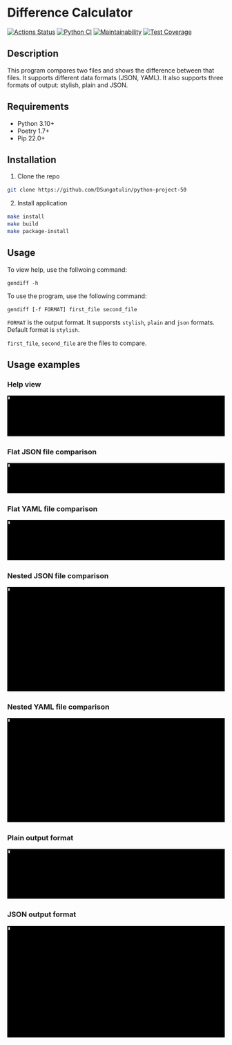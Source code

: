 # Difference Calculator

[![Actions Status](https://github.com/DSungatulin/python-project-50/actions/workflows/hexlet-check.yml/badge.svg)](https://github.com/DSungatulin/python-project-50/actions)
[![Python CI](https://github.com/DSungatulin/python-project-50/actions/workflows/pyci.yml/badge.svg)](https://github.com/DSungatulin/python-project-50/actions/workflows/pyci.yml)
[![Maintainability](https://api.codeclimate.com/v1/badges/68219a8b96085a1216e9/maintainability)](https://codeclimate.com/github/DSungatulin/python-project-50/maintainability)
[![Test Coverage](https://api.codeclimate.com/v1/badges/68219a8b96085a1216e9/test_coverage)](https://codeclimate.com/github/DSungatulin/python-project-50/test_coverage)


## Description
This program compares two files and shows the difference between that files.
It supports different data formats (JSON, YAML).
It also supports three formats of output: stylish, plain and JSON.


## Requirements

* Python 3.10+
* Poetry 1.7+
* Pip 22.0+

## Installation

1. Clone the repo

```bash
git clone https://github.com/DSungatulin/python-project-50
```
2. Install application

```bash
make install
make build
make package-install
```

## Usage

To view help, use the follwoing command:
```
gendiff -h
```
To use the program, use the following command:

```
gendiff [-f FORMAT] first_file second_file
```

`FORMAT` is the output format. It supporsts `stylish`, `plain` and `json` formats. Default format is `stylish`.

`first_file`, `second_file` are the files to compare.

## Usage examples

### Help view
![](https://github.com/DSungatulin/python-project-50/blob/main/work_examples/help_view_example.gif)

### Flat JSON file comparison
![](https://github.com/DSungatulin/python-project-50/blob/main/work_examples/flat_json_comparison_example.gif)

### Flat YAML file comparison
![](https://github.com/DSungatulin/python-project-50/blob/main/work_examples/flat_yaml_comparison_example.gif)

### Nested JSON file comparison
![](https://github.com/DSungatulin/python-project-50/blob/main/work_examples/nested_json_comparison_example.gif)

### Nested YAML file comparison
![](https://github.com/DSungatulin/python-project-50/blob/main/work_examples/nested_yaml_comparison_example.gif)

### Plain output format
![](https://github.com/DSungatulin/python-project-50/blob/main/work_examples/plain_format_example.gif)

### JSON output format
![](https://github.com/DSungatulin/python-project-50/blob/main/work_examples/json_format_example.gif)
